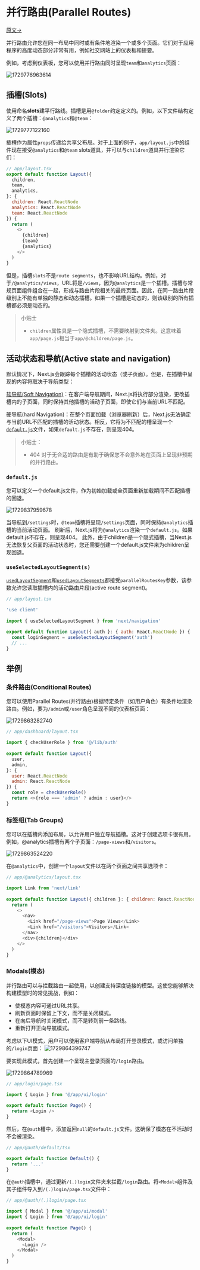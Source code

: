 # 并行路由(Parallel Routes)

[原文->](https://nextjs.org/docs/app/building-your-application/routing/parallel-routes)

并行路由允许您在同一布局中同时或有条件地渲染一个或多个页面。它们对于应用程序的高度动态部分非常有用，例如社交网站上的仪表板和提要。

例如，考虑到仪表板，您可以使用并行路由同时呈现`team`和`analytics`页面：

![1729776963614](images/10_Parallel_Routes/1729776963614.png)

## 插槽(Slots)

使用命名**slots**建平行路线。插槽是用`@folder`约定定义的。例如，以下文件结构定义了两个插槽：`@analytics`和`@team`：

![1729777122160](images/10_Parallel_Routes/1729777122160.png)

插槽作为属性`props`传递给共享父布局。对于上面的例子，`app/layout.js`中的组件现在接受`@analytics`和`@team` slots道具，并可以与`children`道具并行渲染它们：

```javascript
// app/layout.tsx
export default function Layout({
  children,
  team,
  analytics,
}: {
  children: React.ReactNode
  analytics: React.ReactNode
  team: React.ReactNode
}) {
  return (
    <>
      {children}
      {team}
      {analytics}
    </>
  )
}
```

但是，插槽`slots`不是`route segments`，也不影响URL结构。例如，对于`/@analytics/views`，URL将是`/views`，因为`@analytics`是一个插槽。插槽与常规页面组件组合在一起，形成与路由片段相关的最终页面。因此，在同一路由片段级别上不能有单独的静态和动态插槽。如果一个插槽是动态的，则该级别的所有插槽都必须是动态的。

> 小贴士
>
> - `children`属性具是一个隐式插槽，不需要映射到文件夹。这意味着`app/page.js`相当于`app/@children/page.js`。

## 活动状态和导航(Active state and navigation)

默认情况下，Next.js会跟踪每个插槽的活动状态（或子页面）。但是，在插槽中呈现的内容将取决于导航类型：

[软导航(Soft Navigation)](./3_Linking_And_Navigating.md#3_Linking_And_Navigating.md#5-软导航soft-navigation)：在客户端导航期间，Next.js将执行部分渲染，更改插槽内的子页面，同时保持其他插槽的活动子页面，即使它们与当前URL不匹配。

硬导航(hard Navigation)：在整个页面加载（浏览器刷新）后，Next.js无法确定与当前URL不匹配的插槽的活动状态。相反，它将为不匹配的槽呈现一个[`default.js`](#defaultjs)文件，如果`default.js`不存在，则呈现404。

> 小贴士：
>
> - 404 对于无合适的路由是有助于确保您不会意外地在页面上呈现非预期的并行路由。

### `default.js`

您可以定义一个default.js文件，作为初始加载或全页面重新加载期间不匹配插槽的回退。

![1729837959678](images/10_Parallel_Routes/1729837959678.png)

当导航到`/settings`时，`@team`插槽将呈现`/settings`页面，同时保持`@analytics`插槽的当前活动页面。
刷新后，Next.js将为`@analytics`渲染一个`default.js`。如果default.js不存在，则呈现404。
此外，由于children是一个隐式插槽，当Next.js无法恢复父页面的活动状态时，您还需要创建一个default.js文件来为children呈现回退。

### `useSelectedLayoutSegment(s)`

[`usedLayoutSegment`](../../02_API_Reference/03_Functions/24_useSelectedLayoutSegment.md)和[`usedLayoutSegments`](../../02_API_Reference/03_Functions/25_useSelectedLayoutSegments.md)都接受`parallelRoutesKey`参数，该参数允许您读取插槽内的活动路由片段(active route segment)。

```javascript
// app/layout.tsx

'use client'
 
import { useSelectedLayoutSegment } from 'next/navigation'
 
export default function Layout({ auth }: { auth: React.ReactNode }) {
  const loginSegment = useSelectedLayoutSegment('auth')
  // ...
}
```

## 举例

### 条件路由(Conditional Routes)

您可以使用Parallel Routes(并行路由)根据特定条件（如用户角色）有条件地渲染路由。例如，要为`/admin`或`/user`角色呈现不同的仪表板页面：

![1729863282740](images/10_Parallel_Routes/1729863282740.png)

```javascript
// app/dashboard/layout.tsx

import { checkUserRole } from '@/lib/auth'
 
export default function Layout({
  user,
  admin,
}: {
  user: React.ReactNode
  admin: React.ReactNode
}) {
  const role = checkUserRole()
  return <>{role === 'admin' ? admin : user}</>
}
```

### 标签组(Tab Groups)

您可以在插槽内添加布局，以允许用户独立导航插槽。这对于创建选项卡很有用。
例如，@analytics插槽有两个子页面：`/page-views`和`/visitors`。

![1729863524220](images/10_Parallel_Routes/1729863524220.png)

在`@analytics`中，创建一个`layout`文件以在两个页面之间共享选项卡：

```javascript
// app/@analytics/layout.tsx

import Link from 'next/link'
 
export default function Layout({ children }: { children: React.ReactNode }) {
  return (
    <>
      <nav>
        <Link href="/page-views">Page Views</Link>
        <Link href="/visitors">Visitors</Link>
      </nav>
      <div>{children}</div>
    </>
  )
}
```

### Modals(模态)

并行路由可以与拦截路由一起使用，以创建支持深度链接的模型。这使您能够解决构建模型时的常见挑战，例如：

- 使模态内容可通过URL共享。
- 刷新页面时保留上下文，而不是关闭模式。
- 在向后导航时关闭模式，而不是转到前一条路线。
- 重新打开正向导航模式。

考虑以下UI模式，用户可以使用客户端导航从布局打开登录模式，或访问单独的`/login`页面：
![1729864396747](images/10_Parallel_Routes/1729864396747.png)

要实现此模式，首先创建一个呈现主登录页面的`/login`路由。

![1729864789969](images/10_Parallel_Routes/1729864789969.png)

```javascript
// app/login/page.tsx

import { Login } from '@/app/ui/login'
 
export default function Page() {
  return <Login />
}
```

然后，在`@auth`槽中，添加返回`null`的`default.js`文件。这确保了模态在不活动时不会被渲染。

```javascript
// app/@auth/default/tsx

export default function Default() {
  return '...'
}
```

在`@auth`插槽中，通过更新`/(.)login`文件夹来拦截`/login`路由。将`<Modal>`组件及其子组件导入到`/(.)login/page.tsx`文件中：

```javascript
// app/@auth/(.)login/page.tsx

import { Modal } from '@/app/ui/modal'
import { Login } from '@/app/ui/login'
 
export default function Page() {
  return (
    <Modal>
      <Login />
    </Modal>
  )
}
```
